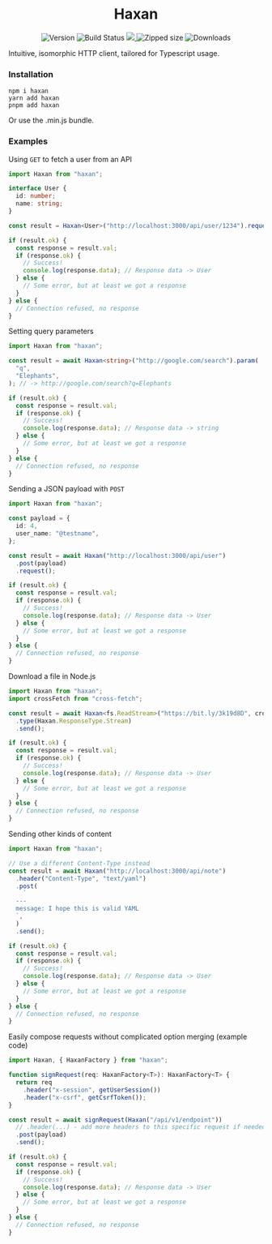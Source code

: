 <h1 align="center">Haxan</h1>

<p align="center">
  <img src="https://badge.fury.io/js/haxan.svg" alt="Version">
  <img src="https://github.com/marvin-j97/haxan/workflows/Node.js%20CI/badge.svg" alt="Build Status">
  <a href="https://codecov.io/gh/marvin-j97/haxan">
    <img src="https://codecov.io/gh/marvin-j97/haxan/branch/dev/graph/badge.svg?token=HG18ZHO57K"/>
  </a>
  <img src="https://img.shields.io/bundlephobia/minzip/haxan" alt="Zipped size">
  <img src="https://img.shields.io/npm/dw/haxan" alt="Downloads">
</p>

Intuitive, isomorphic HTTP client, tailored for Typescript usage.

### Installation

```
npm i haxan
yarn add haxan
pnpm add haxan
```

Or use the .min.js bundle.

### Examples

Using `GET` to fetch a user from an API

```typescript
import Haxan from "haxan";

interface User {
  id: number;
  name: string;
}

const result = Haxan<User>("http://localhost:3000/api/user/1234").request();

if (result.ok) {
  const response = result.val;
  if (response.ok) {
    // Success!
    console.log(response.data); // Response data -> User
  } else {
    // Some error, but at least we got a response
  }
} else {
  // Connection refused, no response
}
```

Setting query parameters

```typescript
import Haxan from "haxan";

const result = await Haxan<string>("http://google.com/search").param(
  "q",
  "Elephants",
); // -> http://google.com/search?q=Elephants

if (result.ok) {
  const response = result.val;
  if (response.ok) {
    // Success!
    console.log(response.data); // Response data -> string
  } else {
    // Some error, but at least we got a response
  }
} else {
  // Connection refused, no response
}
```

Sending a JSON payload with `POST`

```typescript
import Haxan from "haxan";

const payload = {
  id: 4,
  user_name: "@testname",
};

const result = await Haxan("http://localhost:3000/api/user")
  .post(payload)
  .request();

if (result.ok) {
  const response = result.val;
  if (response.ok) {
    // Success!
    console.log(response.data); // Response data -> User
  } else {
    // Some error, but at least we got a response
  }
} else {
  // Connection refused, no response
}
```

Download a file in Node.js

```typescript
import Haxan from "haxan";
import crossFetch from "cross-fetch";

const result = await Haxan<fs.ReadStream>("https://bit.ly/3k19d8D", crossFetch)
  .type(Haxan.ResponseType.Stream)
  .send();

if (result.ok) {
  const response = result.val;
  if (response.ok) {
    // Success!
    console.log(response.data); // Response data -> User
  } else {
    // Some error, but at least we got a response
  }
} else {
  // Connection refused, no response
}
```

Sending other kinds of content

```typescript
import Haxan from "haxan";

// Use a different Content-Type instead
const result = await Haxan("http://localhost:3000/api/note")
  .header("Content-Type", "text/yaml")
  .post(
    `
  ---
  message: I hope this is valid YAML
  `,
  )
  .send();

if (result.ok) {
  const response = result.val;
  if (response.ok) {
    // Success!
    console.log(response.data); // Response data -> User
  } else {
    // Some error, but at least we got a response
  }
} else {
  // Connection refused, no response
}
```

Easily compose requests without complicated option merging (example code)

```typescript
import Haxan, { HaxanFactory } from "haxan";

function signRequest(req: HaxanFactory<T>): HaxanFactory<T> {
  return req
    .header("x-session", getUserSession())
    .header("x-csrf", getCsrfToken());
}

const result = await signRequest(Haxan("/api/v1/endpoint"))
  // .header(...) - add more headers to this specific request if needed
  .post(payload)
  .send();

if (result.ok) {
  const response = result.val;
  if (response.ok) {
    // Success!
    console.log(response.data); // Response data -> User
  } else {
    // Some error, but at least we got a response
  }
} else {
  // Connection refused, no response
}
```
